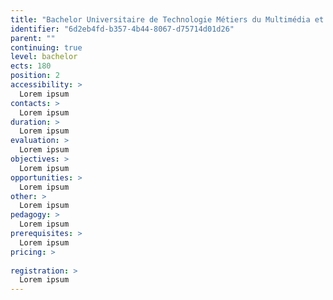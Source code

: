 ```yaml
---
title: "Bachelor Universitaire de Technologie Métiers du Multimédia et de l&#39;Internet"
identifier: "6d2eb4fd-b357-4b44-8067-d75714d01d26"
parent: ""
continuing: true
level: bachelor
ects: 180
position: 2
accessibility: >
  Lorem ipsum 
contacts: >
  Lorem ipsum 
duration: >
  Lorem ipsum 
evaluation: >
  Lorem ipsum 
objectives: >
  Lorem ipsum 
opportunities: >
  Lorem ipsum 
other: >
  Lorem ipsum 
pedagogy: >
  Lorem ipsum 
prerequisites: >
  Lorem ipsum 
pricing: >
   
registration: >
  Lorem ipsum 
---
```

